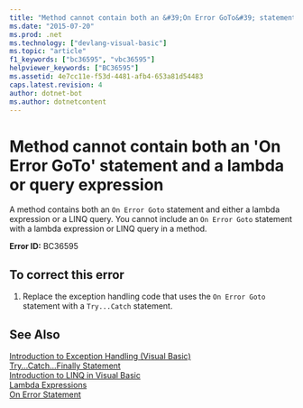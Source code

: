 ```yaml
---
title: "Method cannot contain both an &#39;On Error GoTo&#39; statement and a lambda or query expression"
ms.date: "2015-07-20"
ms.prod: .net
ms.technology: ["devlang-visual-basic"]
ms.topic: "article"
f1_keywords: ["bc36595", "vbc36595"]
helpviewer_keywords: ["BC36595"]
ms.assetid: 4e7cc11e-f53d-4481-afb4-653a81d54483
caps.latest.revision: 4
author: dotnet-bot
ms.author: dotnetcontent
---
```

# Method cannot contain both an &#39;On Error GoTo&#39; statement and a lambda or query expression
A method contains both an `On Error Goto` statement and either a lambda expression or a LINQ query. You cannot include an `On Error Goto` statement with a lambda expression or LINQ query in a method.  
  
 **Error ID:** BC36595  
  
## To correct this error  
  
1.  Replace the exception handling code that uses the `On Error Goto` statement with a `Try...Catch` statement.  
  
## See Also  
 [Introduction to Exception Handling (Visual Basic)](http://msdn.microsoft.com/en-us/9792f16a-0cd2-40bd-ace2-f7a4344c0e52)   
 [Try...Catch...Finally Statement](../../visual-basic/language-reference/statements/try-catch-finally-statement.md)   
 [Introduction to LINQ in Visual Basic](../../visual-basic/programming-guide/language-features/linq/introduction-to-linq.md)   
 [Lambda Expressions](../../visual-basic/programming-guide/language-features/procedures/lambda-expressions.md)   
 [On Error Statement](../../visual-basic/language-reference/statements/on-error-statement.md)
